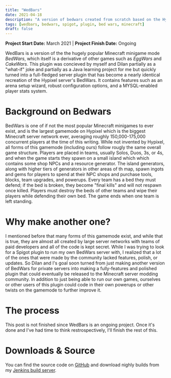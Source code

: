```yaml
---
title: "WedBars"
date: 2021-04-18
description: "A version of bedwars created from scratch based on the Hypixel server."
tags: [wedbars, bedwars, spigot, plugin, bed wars, minecraft]
draft: false
---
```

**Project Start Date:** March 2021 | **Project Finish Date:** Ongoing

WedBars is a version of the the hugely popular Minecraft minigame mode *BedWars*, which itself is a derivative of other games such as *EggWars* and *CakeWars*. This plugin was concieved by myself and Dilan partially as a "what-if" joke and partially as a Java learning project for me but quickly turned into a full-fledged server plugin that has become a nearly identical recreation of the Hypixel server's BedWars. It contains features such as an arena setup wizard, robust configuration options, and a MYSQL-enabled player stats system.

# Background on Bedwars

BedWars is one of if not the most popular Minecraft minigames to ever exist, and is the largest gamemode on Hypixel which is the biggest Minecraft server network ever, averaging roughly 150,000-175,000 concurrent players at the time of this writing. While not invented by Hypixel, all forms of this gamemode (including ours) follow rougly the same overall game structure. Players are placed in teams, usually Solos, Duos, 3s, or 4s, and when the game starts they spawn on a small island which which contains some shop NPCs and a resource generator. The island generators, along with higher tiers of generators in other areas of th map, spawn ingots and gems for players to spend at their NPC shops and purchase tools, blocks, team upgrades, and powerups. Every team has a bed they must defend; if the bed is broken, they become "final kills" and will not respawn once killed. Players must destroy the beds of other teams and wipe their players while defending their own bed. The game ends when one team is left standing.

# Why make another one?

I mentioned before that many forms of this gamemode exist, and while that is true, they are almost all created by large server networks with teams of paid developers and all of the code is kept secret. While I was trying to look for a Spigot plugin to run my own BedWars server with, I realized that a lot of the ones that were made by the community lacked features, polish, or updates. So Dilan and I's goal soon turned from just making another version of BedWars for private servers into making a fully-features and polished plugin that could eventually be released to the Minecraft server modding community. In addition to just being able to run our own games, ourselves or other users of this plugin could code in their own powerups or other twists on the gamemode to further improve it.

# The process

This post is not finished since WedBars is an ongoing project. Once it's done and I've had time to think restrospectively, I'll finish the rest of this.

# Downloads & Source
You can find the source code on [GitHub](https://github.com/dilanx/WedBars) and download nighly builds from my [Jenkins build server](http://builds.jackburkhardt.com:8080/job/WedBars-staging/).